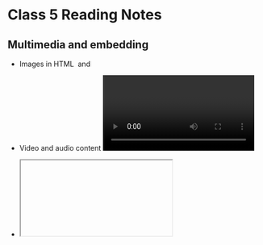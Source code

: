 # Class 5 Reading Notes

## Multimedia and embedding

- Images in HTML <img> and <figure>

- Video and audio content <video> and <audio> 

- <iframe>, <embed> and <object> elements

- vector graphics SVG format

- Responsive images

## Images in HTML

- for example, if your image is called dinosaur.jpg, and it sits in the same directory as your HTML page, you could embed the image 

## Image file type and format guide

- External stylesheet: An external stylesheet contains CSS in a separate file with a .css extension. This is the most common and useful method of bringing CSS to a document. You can link a single CSS file to multiple web pages, styling all of them with the same CSS stylesheet. 

- Internal stylesheet: An internal stylesheet resides within an HTML document. To create an internal stylesheet, you place CSS inside a <style> element contained inside the HTML <head>.

## style HTML using CSS

JavaScript is a programming language that adds interactivity to your website. This happens in games, in the behavior of responses when buttons are pressed or with data entry on forms; with dynamic styling; with animation

## Applying color to HTML elements using CSS

- Text: Whenever an element is rendered, these properties are used to determine the color of the text, its background, and any decorations on the text.

- Boxes: Every element is a box with some sort of content, and has a background and a border in addition to whatever contents the box may have.

- Borders: Any element can have a border drawn around it. A basic element border is a line drawn around the edges of the element's content.

## Fundamental text and font styling

- Font styles: Properties that affect a text's font, e.g., which font gets applied, its size, and whether it's bold, italic, etc.

- Text layout styles: Properties that affect the spacing and other layout features of the text, allowing manipulation of, for example, the space between lines and letters, and how the text is aligned within the content box.

### Things I want to know more about

- How to get more fluent using conditional structures in JavaScript.

- Utilizing functions as a good alternative to repeatedly writing the same code.

- Understanding CSS fundamental syntax structures in detail.

#### Link to my github portfolio [https://github.com/jenniferlidotson](https://github.com/jenniferlidotson)

